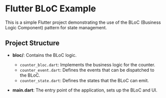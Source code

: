 # Flutter BLoC Example

This is a simple Flutter project demonstrating the use of the BLoC (Business Logic Component) pattern for state management.

## Project Structure

- **bloc/**: Contains the BLoC logic.
  - `counter_bloc.dart`: Implements the business logic for the counter.
  - `counter_event.dart`: Defines the events that can be dispatched to the BLoC.
  - `counter_state.dart`: Defines the states that the BLoC can emit.

- **main.dart**: The entry point of the application, sets up the BLoC and UI.




